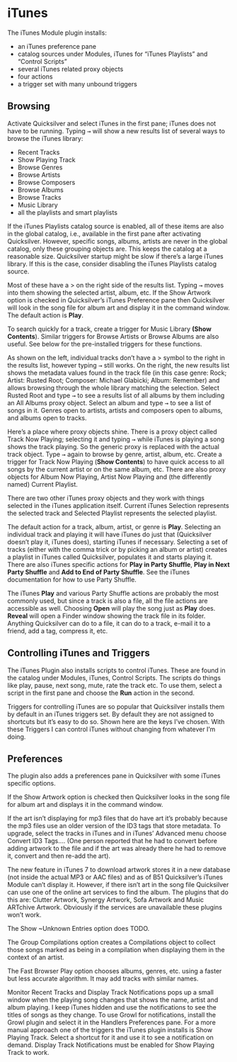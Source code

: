 # iTunes

The iTunes Module plugin installs:

- an iTunes preference pane
- catalog sources under Modules, iTunes for “iTunes Playlists” and “Control Scripts” 
- several iTunes related proxy objects
- four actions
- a trigger set with many unbound triggers

## Browsing

Activate Quicksilver and select iTunes in the first pane; iTunes does not have to be running. Typing <kbd>→</kbd> will show a new results list of several ways to browse the iTunes library:

- Recent Tracks
- Show Playing Track
- Browse Genres
- Browse Artists
- Browse Composers
- Browse Albums
- Browse Tracks
- Music Library
- all the playlists and smart playlists

If the iTunes Playlists catalog source is enabled, all of these items are also in the global catalog, i.e., available in the first pane after activating Quicksilver. However, specific songs, albums, artists are never in the global catalog, only these grouping objects are. This keeps the catalog at a reasonable size. Quicksilver startup might be slow if there’s a large iTunes library. If this is the case, consider disabling the iTunes Playlists catalog source.

Most of these have a > on the right side of the results list. Typing <kbd>→</kbd> moves into them showing  the selected artist, album, etc. If the Show Artwork option is checked in Quicksilver’s iTunes Preference pane then Quicksilver will look in the song file for album art and display it in the command window. The default action is **Play**.

To search quickly for a track, create a trigger for Music Library **(Show Contents**). Similar triggers for Browse Artists or Browse Albums are also useful. See below for the pre-installed triggers for these functions.

As shown on the left, individual tracks don’t have a > symbol to the right in the results list, however typing <kbd>→</kbd> still works. On the right, the new results list shows the metadata values found in the track file (in this case genre: Rock; Artist: Rusted Root; Composer: Michael Glabicki; Album: Remember) and allows browsing through the whole library matching the selection. Select Rusted Root and type <kbd>→</kbd> to see a results list of all albums by them including an All Albums proxy object. Select an album and type <kbd>→</kbd> to see a list of songs in it. Genres open to artists, artists and composers open to albums, and albums open to tracks.

Here’s a place where proxy objects shine. There is a proxy object called Track Now Playing; selecting it and typing <kbd>→</kbd> while iTunes is playing a song shows the track playing. So the generic proxy is replaced with the actual track object. Type <kbd>→</kbd> again to browse by genre, artist, album, etc. Create a trigger for Track Now Playing (**Show Contents**) to have quick access to all songs by the current artist or on the same album, etc. There are also proxy objects for Album Now Playing, Artist Now Playing and (the differently named) Current Playlist. 

There are two other iTunes proxy objects and they work with things selected in the iTunes application itself. Current iTunes Selection represents the selected track and Selected Playlist represents the selected playlist.

The default action for a track, album, artist, or genre is **Play**. Selecting an individual track and playing it will have iTunes do just that (Quicksilver doesn’t play it, iTunes does), starting iTunes if necessary. Selecting a set of tracks (either with the comma trick or by picking an album or artist) creates a playlist in iTunes called Quicksilver, populates it and starts playing it. There are also iTunes specific actions for **Play in Party Shuffle**, **Play in Next Party Shuffle** and **Add to End of Party Shuffle**. See the iTunes documentation for how to use Party Shuffle.

The iTunes **Play** and various Party Shuffle actions are probably the most commonly used, but since a track is also a file, all the file actions are accessible as well. Choosing **Open** will play the song just as **Play** does. **Reveal** will open a Finder window showing the track file in its folder. Anything Quicksilver can do to a file, it can do to a track, e-mail it to a friend, add a tag, compress it, etc.

## Controlling iTunes and Triggers

The iTunes Plugin also installs scripts to control iTunes. These are found in the catalog under Modules, iTunes, Control Scripts. The scripts do things like play, pause, next song, mute, rate the track etc. To use them, select a script in the first pane and choose the **Run** action in the second.

Triggers for controlling iTunes are so popular that Quicksilver installs them by default in an iTunes triggers set. By default they are not assigned to shortcuts but it’s easy to do so. Shown here are the keys I’ve chosen. With these Triggers I can control iTunes without changing from whatever I’m doing. 

## Preferences

The plugin also adds a preferences pane in Quicksilver with some iTunes specific options. 

If the Show Artwork option is checked then Quicksilver looks in the song file for album art and displays it in the command window. 

If the art isn’t displaying for mp3 files that do have art it’s probably because the mp3 files use an older version of the ID3 tags that store metadata. To upgrade, select the tracks in iTunes and in iTunes’ Advanced menu choose Convert ID3 Tags…. (One person reported that he had to convert before adding artwork to the file and if the art was already there he had to remove it, convert and then re-add the art). 

The new feature in iTunes 7 to download artwork stores it in a new database (not inside the actual MP3 or AAC files) and as of B51 Quicksilver’s iTunes Module can’t display it. However, if there isn’t art in the song file Quicksilver can use one of the online art services to find the album. The plugins that do this are: Clutter Artwork, Synergy Artwork, Sofa Artwork and Music ARTchive Artwork. Obviously if the services are unavailable these plugins won’t work.

The Show ~Unknown Entries option does TODO.

The Group Compilations option creates a Compilations object to collect those songs marked as being in a compilation when displaying them in the context of an artist.

The Fast Browser Play option chooses albums, genres, etc. using a faster but less accurate algorithm. It may add tracks with similar names. 

Monitor Recent Tracks and Display Track Notifications pops up a small window when the playing song changes that shows the name, artist and album playing. I keep iTunes hidden and use the notifications to see the titles of songs as they change. To use Growl for notifications, install the Growl plugin and select it in the Handlers Preferences pane. For a more manual approach one of the triggers the iTunes plugin installs is Show Playing Track. Select a shortcut for it and use it to see a notification on demand. Display Track Notifications must be enabled for Show Playing Track to work.
